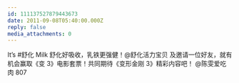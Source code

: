 ```yaml
---
id: 111137527879443673
date: 2011-09-08T05:40:00.000Z
reply: false
media_attachments: 0
---
```


It’s #舒化 Milk 舒化好吸收，乳铁更强健！@舒化活力宝贝 及邀请一位好友，就有机会赢取《变 3》电影套票！共同期待《变形金刚 3》精彩内容吧！ @陈雯爱吃肉 807 ​​​​

